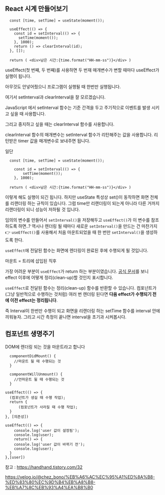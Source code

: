 ## React 시계 만들어보기

```react
  const [time, setTime] = useState(moment());

  useEffect(() => {
    const id = setInterval(() => {
      setTime(moment());
    }, 1000);
    return () => clearInterval(id);
  }, []);
  
  return ( <div>남은 시간:{time.format("HH-mm-ss")}</div> )
```

useEffect(첫 번째, 두 번째)를 사용하면  두 번재 매개변수가 변할 때마다 useEffect가 실행이 됩니다.

아무것도 안넣어줬으니 프로그램이 실행될 때 한번만 실행됩니다.

여기서 setInterval과 clearInterval을 잘 모르겠습니다.

JavaScript 에서 setInterval 함수는 기준 간격을 두고 주기적으로 이벤트를 발생 시키고 싶을 때 사용합니다.

그리고 중지하고 싶을 때는 clearInterval 함수를 사용합니다.

clearInterval 함수의 매개변수는 setInterval 함수가 리턴해주는 값을 사용합니다. 리턴받은 timer 값을 매개변수로 보내주면 됩니다.



일단 

```react
  const [time, setTime] = useState(moment());

    const id = setInterval(() => {
    	setTime(moment());
    }, 1000);
  
  return ( <div>남은 시간:{time.format("HH-mm-ss")}</div> )
```

이렇게 해도 실행이 되긴 됩니다. 하지만 useState 특성상 set()이 동작하면 화면 전체를 리랜더링 하는 규칙이 있습니다. 그럼 time만 리랜더링이 되는게 아니라 다른 거까지 리랜더링이 되니 성능이 저하될 것 입니다.

임의의 변수를 만들어서 `setInterval()`을 저장해두고 `useEffect()`가 이 변수를 참조하도록 하면..? 역시나 렌더링 될 때마다 새로운 `setInterval()`을 만드는 건 마찬가지
👉 `useEffect()`를 사용해서 처음 마운트되었을 때 한 번만 `setInterval()`을 생성하도록 한다.

`useEffect`에 전달된 함수는 화면에 렌더링이 완료된 후에 수행되게 될 것입니다. 

마운트 = 트리에 삽입된 직후



가장 어려운 부분이 `useEffect`가 return 하는 부분이였습니다. [공식 문서](https://ko.reactjs.org/docs/hooks-reference.html#useeffect)를 보니 effect 이후에 어떻게 정리(clean-up)할 것인지 표시합니다.

 `useEffect`로 전달된 함수는 정리(clean-up) 함수를 반환할 수 있습니다. 컴포넌트가 (그냥 일반적으로 수행하는 것처럼) 여러 번 렌더링 된다면 **다음 effect가 수행되기 전에 이전 effect는 정리됩니다**. 

즉 Interval이 한번만 수행이 되고 화면을 리랜더링 하는 setTime 함수를 interval 안에 끼워놓자. 그리고 시간 측정이 끝나면 interval을 초기과 시켜봅시다.



## 컴포넌트 생명주기

DOM에 렌더링 되는 것을 마운트라고 합니다

```
  componentDidMount() {
  	//마운트 될 때 수행되는 것
  }

  componentWillUnmount() {
  	//언마운트 될 때 수행되는 것
  }
```

```
useEffect(() => {
  (컴포넌트가 생길 때 수행 작업);
  return {
      (컴포넌트가 사라질 때 수행 작업);
  }
}, [의존성])

useEffect(() => {
    console.log('user 값이 설정됨');
    console.log(user);
    return() => {
    console.log('user 값이 바뀌기 전');
    console.log(user);
  }
},[user])
```

참고 : https://handhand.tistory.com/32

https://velog.io/@chez_bono/%EB%A6%AC%EC%95%A1%ED%8A%B8-%ED%83%80%EC%9D%B4%EB%A8%B8-%EB%A7%8C%EB%93%A4%EA%B8%B0